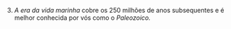 ﻿3. *A era da vida marinha* cobre os 250 milhões de anos subsequentes e é melhor conhecida por vós como o *Paleozoico.*